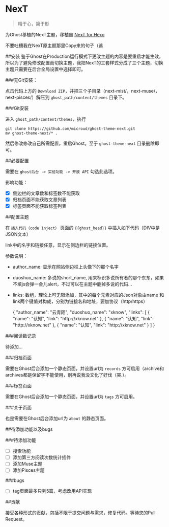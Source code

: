 # NexT
> 精于心，简于形

为Ghost移植的NexT主题，移植自 [NexT for Hexo](https://github.com/iissnan/hexo-theme-next)

不要吐槽我在NexT原主题那里Copy来的句子（逃

##安装
鉴于Ghost在Production运行模式下更改主题的内容是要重启才能生效，所以为了避免修改配置而切换主题，我把NexT的三套样式分成了三个主题，切换主题只需要在后台全局设置中选择即可。

###无Git安装：

点击代码上方的 `Download ZIP`，并把三个子目录（next-mist/，next-muse/，next-pisces/）解压到 `ghost_path/content/themes` 目录下。

###Git安装

进入 `ghost_path/content/themes`，执行

	git clone https://github.com/microud/ghost-theme-next.git
	mv ghost-theme-next/* .
	
然后修改修改自己所需配置，重启Ghost。至于 `ghost-theme-next` 目录删除即可。

##必要配置

需要在 `ghost后台 -> 实验功能 -> 开放 API` 勾选此选项。

影响功能：

- [x] 侧边栏的文章数和标签数不能获取
- [x] 归档页面不能获取文章列表
- [x] 标签页面不能获取标签列表

##配置主题

在 `插入代码（code inject）` 页面的 `{{ghost_head}}` 中插入如下代码（DIV中是JSON文本）

link中的名字和链接任意，显示在侧边栏的链接位置。

参数说明：

- author_name: 显示在网站侧边栏上头像下的那个名字
- duoshuo\_name: 多说的short_name, 用来标识多说所有者的那个东东，如果不填js会弹一会儿alert，不过可以在主题中删掉多说的代码...
- links: 数组，理论上可无限添加，其中的每个元素对应的Json对象由name 和 link两个键值对构成，分别为链接名和地址，要加协议（http/https）

	<div id="site-config">
	{
		"author_name": "云青陌",
		"duoshuo_name": "xknow",
		"links": [
		{
			"name": "认知",
			"link": "http://xknow.net"
		},
		{
			"name": "认知",
			"link": "http://xknow.net"
		},
		{
			"name": "认知",
			"link": "http://xknow.net"
		}
		]
	}
	</div>

###阅读数记录

待添加...


###归档页面

需要在Ghost后台添加一个静态页面，并设置url为 `records` 方可启用（archive和archives都是保留字不能使用，别再说我没文化了好伐（哭.）。

###标签页面

需要在Ghost后台添加一个静态页面，并设置url为 `tags` 方可启用。

###关于页面

也是需要在Ghost后台添加url为 `about` 的静态页面。

##待添加功能以及bugs

###待添加功能

- [ ] 搜索功能
- [ ] 添加第三方阅读次数统计插件
- [ ] 添加Muse主题
- [ ] 添加Pisces主题

###bugs

- [ ] tag页面最多只列5篇，考虑改用API实现

##贡献

接受各种形式的贡献，包括不限于提交问题与需求，修复代码。等待您的Pull Request。
